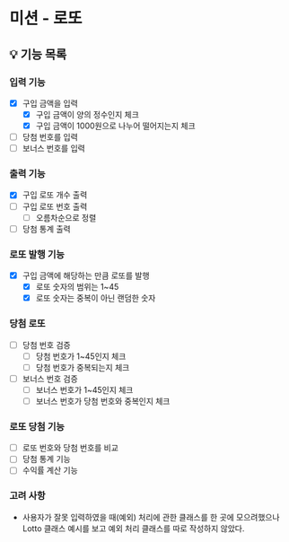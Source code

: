 # 미션 - 로또

## 💡 기능 목록

### 입력 기능
- [x] 구입 금액을 입력
  - [x] 구입 금액이 양의 정수인지 체크
  - [x] 구입 금액이 1000원으로 나누어 떨어지는지 체크
- [ ] 당첨 번호를 입력
- [ ] 보너스 번호를 입력

### 출력 기능
- [x] 구입 로또 개수 출력
- [ ] 구입 로또 번호 출력
    - [ ] 오름차순으로 정렬
- [ ] 당첨 통계 출력

### 로또 발행 기능
- [x] 구입 금액에 해당하는 만큼 로또를 발행
    - [x] 로또 숫자의 범위는 1~45
    - [x] 로또 숫자는 중복이 아닌 랜덤한 숫자

### 당첨 로또
- [ ] 당첨 번호 검증
    - [ ] 당첨 번호가 1~45인지 체크
    - [ ] 당첨 번호가 중복되는지 체크
- [ ] 보너스 번호 검증
    - [ ] 보너스 번호가 1~45인지 체크
    - [ ] 보너스 번호가 당첨 번호와 중복인지 체크

### 로또 당첨 기능
- [ ] 로또 번호와 당첨 번호를 비교
- [ ] 당첨 통계 기능
- [ ] 수익률 계산 기능

### 고려 사항
- 사용자가 잘못 입력하였을 때(예외) 처리에 관한 클래스를 한 곳에 모으려했으나 Lotto 클래스 예시를 보고 예외 처리 클래스를 따로 작성하지 않았다.